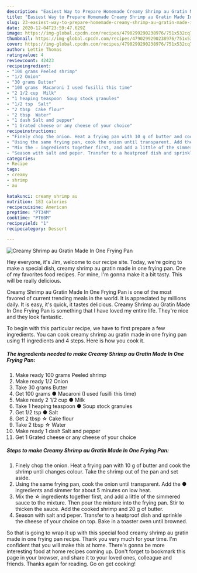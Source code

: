 ```yaml
---
description: "Easiest Way to Prepare Homemade Creamy Shrimp au Gratin Made In One Frying Pan"
title: "Easiest Way to Prepare Homemade Creamy Shrimp au Gratin Made In One Frying Pan"
slug: 23-easiest-way-to-prepare-homemade-creamy-shrimp-au-gratin-made-in-one-frying-pan
date: 2020-12-04T23:59:47.629Z
image: https://img-global.cpcdn.com/recipes/4790299290238976/751x532cq70/creamy-shrimp-au-gratin-made-in-one-frying-pan-recipe-main-photo.jpg
thumbnail: https://img-global.cpcdn.com/recipes/4790299290238976/751x532cq70/creamy-shrimp-au-gratin-made-in-one-frying-pan-recipe-main-photo.jpg
cover: https://img-global.cpcdn.com/recipes/4790299290238976/751x532cq70/creamy-shrimp-au-gratin-made-in-one-frying-pan-recipe-main-photo.jpg
author: Lettie Thomas
ratingvalue: 4
reviewcount: 42423
recipeingredient:
- "100 grams Peeled shrimp"
- "1/2 Onion"
- "30 grams Butter"
- "100 grams  Macaroni I used fusilli this time"
- "2 1/2 cup  Milk"
- "1 heaping teaspoon  Soup stock granules"
- "1/2 tsp  Salt"
- "2 tbsp  Cake flour"
- "2 tbsp  Water"
- "1 dash Salt and pepper"
- "1 Grated cheese or any cheese of your choice"
recipeinstructions:
- "Finely chop the onion. Heat a frying pan with 10 g of butter and cook the shrimp until changes colour. Take the shrimp out of the pan and set aside."
- "Using the same frying pan, cook the onion until transparent. Add the ● ingredients and simmer for about 5 minutes on low heat."
- "Mix the ☆ ingredients together first, and add a little of the simmered sauce to the mixture. Then pour the mixture into the frying pan. Stir to thicken the sauce. Add the cooked shrimp and 20 g of butter."
- "Season with salt and peper. Transfer to a heatproof dish and sprinkle the cheese of your choice on top. Bake in a toaster oven until browned."
categories:
- Recipe
tags:
- creamy
- shrimp
- au

katakunci: creamy shrimp au 
nutrition: 183 calories
recipecuisine: American
preptime: "PT34M"
cooktime: "PT60M"
recipeyield: "1"
recipecategory: Dessert

---
```



![Creamy Shrimp au Gratin Made In One Frying Pan](https://img-global.cpcdn.com/recipes/4790299290238976/751x532cq70/creamy-shrimp-au-gratin-made-in-one-frying-pan-recipe-main-photo.jpg)

Hey everyone, it's Jim, welcome to our recipe site. Today, we're going to make a special dish, creamy shrimp au gratin made in one frying pan. One of my favorites food recipes. For mine, I'm gonna make it a bit tasty. This will be really delicious.

Creamy Shrimp au Gratin Made In One Frying Pan is one of the most favored of current trending meals in the world. It is appreciated by millions daily. It is easy, it's quick, it tastes delicious. Creamy Shrimp au Gratin Made In One Frying Pan is something that I have loved my entire life. They're nice and they look fantastic.




To begin with this particular recipe, we have to first prepare a few ingredients. You can cook creamy shrimp au gratin made in one frying pan using 11 ingredients and 4 steps. Here is how you cook it.

<!--inarticleads1-->

##### The ingredients needed to make Creamy Shrimp au Gratin Made In One Frying Pan:

1. Make ready 100 grams Peeled shrimp
1. Make ready 1/2 Onion
1. Take 30 grams Butter
1. Get 100 grams ● Macaroni (I used fusilli this time)
1. Make ready 2 1/2 cup ● Milk
1. Take 1 heaping teaspoon ● Soup stock granules
1. Get 1/2 tsp ● Salt
1. Get 2 tbsp ☆ Cake flour
1. Take 2 tbsp ☆ Water
1. Make ready 1 dash Salt and pepper
1. Get 1 Grated cheese or any cheese of your choice




<!--inarticleads2-->

##### Steps to make Creamy Shrimp au Gratin Made In One Frying Pan:

1. Finely chop the onion. Heat a frying pan with 10 g of butter and cook the shrimp until changes colour. Take the shrimp out of the pan and set aside.
1. Using the same frying pan, cook the onion until transparent. Add the ● ingredients and simmer for about 5 minutes on low heat.
1. Mix the ☆ ingredients together first, and add a little of the simmered sauce to the mixture. Then pour the mixture into the frying pan. Stir to thicken the sauce. Add the cooked shrimp and 20 g of butter.
1. Season with salt and peper. Transfer to a heatproof dish and sprinkle the cheese of your choice on top. Bake in a toaster oven until browned.




So that is going to wrap it up with this special food creamy shrimp au gratin made in one frying pan recipe. Thank you very much for your time. I'm confident that you will make this at home. There's gonna be more interesting food at home recipes coming up. Don't forget to bookmark this page in your browser, and share it to your loved ones, colleague and friends. Thanks again for reading. Go on get cooking!

